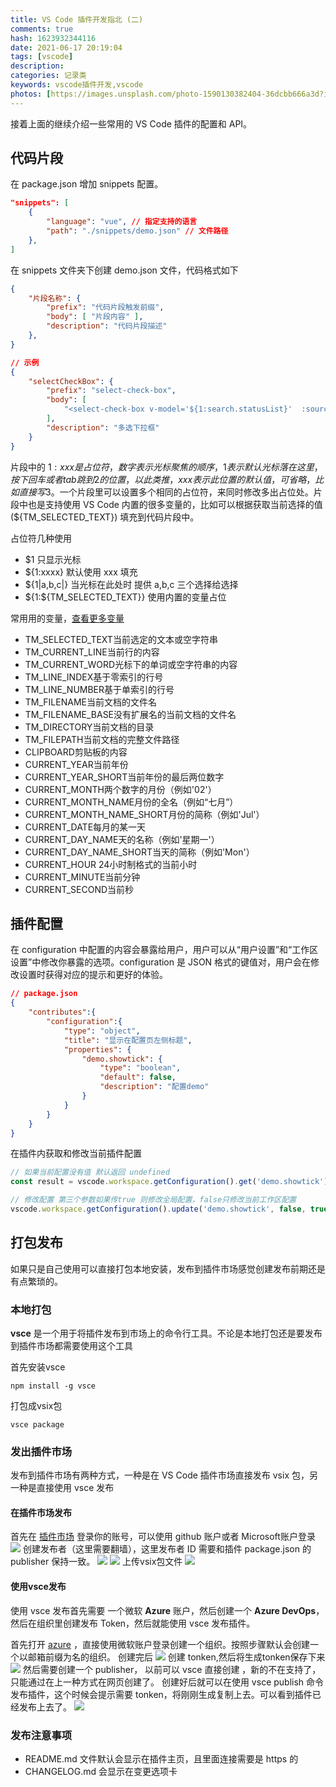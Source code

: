 ```yaml
---
title: VS Code 插件开发指北 (二)
comments: true
hash: 1623932344116
date: 2021-06-17 20:19:04
tags: [vscode]
description:
categories: 记录类
keywords: vscode插件开发,vscode
photos: [https://images.unsplash.com/photo-1590130382404-36dcbb666a3d?ixid=Mnw4OTgyNHwwfDF8c2VhcmNofDEwfHx2c2NvZGV8ZW58MHx8fHwxNjQ5NjExMTYy&ixlib=rb-1.2.1&w=750&dpi=2]
---
```


接着上面的继续介绍一些常用的 VS Code 插件的配置和 API。

<!-- more -->
## 代码片段
在 package.json 增加 snippets 配置。
``` json
"snippets": [
    {
        "language": "vue", // 指定支持的语言
        "path": "./snippets/demo.json" // 文件路径
    },
]
```
在 snippets 文件夹下创建 demo.json 文件，代码格式如下
``` json
{
    "片段名称": {
        "prefix": "代码片段触发前缀",
        "body": [ "片段内容" ],
        "description": "代码片段描述"
    },
}

// 示例
{
    "selectCheckBox": {
        "prefix": "select-check-box",
        "body": [
            "<select-check-box v-model='${1:search.statusList}'  :sourceOpt='${2:statusOpt}' @change='${3:getList(1)}' title='${4:状态}'></select-check-box>"
        ],
        "description": "多选下拉框"
    }
}
```
片段中的 ${1:xxx} 是占位符，数字表示光标聚焦的顺序，1表示默认光标落在这里，按下回车或者tab跳到2的位置，以此类推，xxx 表示此位置的默认值，可省略，比如直接写$3。一个片段里可以设置多个相同的占位符，来同时修改多出占位处。片段中也是支持使用 VS Code 内置的很多变量的，比如可以根据获取当前选择的值(${TM_SELECTED_TEXT}) 填充到代码片段中。

占位符几种使用
- $1 只显示光标
- ${1:xxxx} 默认使用 xxx 填充
- ${1|a,b,c|} 当光标在此处时 提供 a,b,c 三个选择给选择
- ${1:${TM_SELECTED_TEXT}} 使用内置的变量占位


常用用的变量，[查看更多变量](https://code.visualstudio.com/docs/editor/variables-reference#_environment-variables)
- TM_SELECTED_TEXT当前选定的文本或空字符串
- TM_CURRENT_LINE当前行的内容
- TM_CURRENT_WORD光标下的单词或空字符串的内容
- TM_LINE_INDEX基于零索引的行号
- TM_LINE_NUMBER基于单索引的行号
- TM_FILENAME当前文档的文件名
- TM_FILENAME_BASE没有扩展名的当前文档的文件名
- TM_DIRECTORY当前文档的目录
- TM_FILEPATH当前文档的完整文件路径
- CLIPBOARD剪贴板的内容
- CURRENT_YEAR当前年份
- CURRENT_YEAR_SHORT当前年份的最后两位数字
- CURRENT_MONTH两个数字的月份（例如'02'）
- CURRENT_MONTH_NAME月份的全名（例如“七月”）
- CURRENT_MONTH_NAME_SHORT月份的简称（例如'Jul'）
- CURRENT_DATE每月的某一天
- CURRENT_DAY_NAME天的名称（例如'星期一'）
- CURRENT_DAY_NAME_SHORT当天的简称（例如'Mon'）
- CURRENT_HOUR 24小时制格式的当前小时
- CURRENT_MINUTE当前分钟
- CURRENT_SECOND当前秒

## 插件配置
在 configuration 中配置的内容会暴露给用户，用户可以从“用户设置”和“工作区设置”中修改你暴露的选项。configuration 是 JSON 格式的键值对，用户会在修改设置时获得对应的提示和更好的体验。
``` json
// package.json
{
    "contributes":{
        "configuration":{
            "type": "object",
            "title": "显示在配置页左侧标题",
            "properties": {
                "demo.showtick": {
                    "type": "boolean",
                    "default": false,
                    "description": "配置demo"
                }
            }
        }
    }
}
```
在插件内获取和修改当前插件配置
``` js
// 如果当前配置没有值 默认返回 undefined
const result = vscode.workspace.getConfiguration().get('demo.showtick');

// 修改配置 第三个参数如果传true 则修改全局配置，false只修改当前工作区配置
vscode.workspace.getConfiguration().update('demo.showtick', false, true);
```

## 打包发布
如果只是自己使用可以直接打包本地安装，发布到插件市场感觉创建发布前期还是有点繁琐的。
### 本地打包
**vsce** 是一个用于将插件发布到市场上的命令行工具。不论是本地打包还是要发布到插件市场都需要使用这个工具

首先安装vsce
``` 
npm install -g vsce
```
打包成vsix包
```
vsce package
```
### 发出插件市场
发布到插件市场有两种方式，一种是在 VS Code 插件市场直接发布 vsix 包，另一种是直接使用 vsce 发布
#### 在插件市场发布

首先在 [插件市场](https://marketplace.visualstudio.com/VSCode) 登录你的账号，可以使用 github 账户或者 Microsoft账户登录
![](//682d-h-17b316-1259142607.tcb.qcloud.la/blog/posts/vscode_extension_two/20210623231124.png)
创建发布者（这里需要翻墙），这里发布者 ID 需要和插件 package.json 的 publisher 保持一致。
![](//682d-h-17b316-1259142607.tcb.qcloud.la/blog/posts/vscode_extension_two/20210623230340.png)
![](//682d-h-17b316-1259142607.tcb.qcloud.la/blog/posts/vscode_extension_two/20210623230642.png)
上传vsix包文件
![](//682d-h-17b316-1259142607.tcb.qcloud.la/blog/posts/vscode_extension_two/20210623231651.png)
#### 使用vsce发布 
使用 vsce 发布首先需要 一个微软 **Azure** 账户，然后创建一个 **Azure DevOps**，然后在组织里创建发布 Token，然后就能使用 vsce 发布插件。

首先打开  [azure](https://dev.azure.com) ，直接使用微软账户登录创建一个组织。按照步骤默认会创建一个以邮箱前缀为名的组织。
创建完后
![](//682d-h-17b316-1259142607.tcb.qcloud.la/blog/posts/vscode_extension_two/20210623232915.png)
创建 tonken,然后将生成tonken保存下来
![](//682d-h-17b316-1259142607.tcb.qcloud.la/blog/posts/vscode_extension_two/20210623233248.png)
然后需要创建一个 publisher， 以前可以 vsce 直接创建 ，新的不在支持了，只能通过在上一种方式在网页创建了。
创建好后就可以在使用 vsce publish 命令发布插件，这个时候会提示需要 tonken，将刚刚生成复制上去。可以看到插件已经发布上去了。
![](//682d-h-17b316-1259142607.tcb.qcloud.la/blog/posts/vscode_extension_two/20210623234418.png)
### 发布注意事项
- README.md 文件默认会显示在插件主页，且里面连接需要是 https 的
- CHANGELOG.md 会显示在变更选项卡

